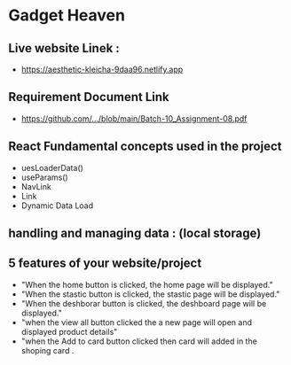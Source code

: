 #  Gadget Heaven
## Live website Linek : 
- https://aesthetic-kleicha-9daa96.netlify.app

##  Requirement Document Link 
- https://github.com/.../blob/main/Batch-10_Assignment-08.pdf

## React Fundamental concepts used in the project
- uesLoaderData()
- useParams()
- NavLink
- Link
- Dynamic Data Load

## handling and managing data : (local storage)


##  5 features of your website/project 
- "When the home button is clicked, the home page will be displayed."
- "When the stastic button is clicked, the stastic page will be displayed."
- "When the deshborar button is clicked, the deshboard page will be displayed."
- "when the view all button clicked the a new page will open and displayed product details"
- "when the Add to card button clicked then card will added in the shoping card .